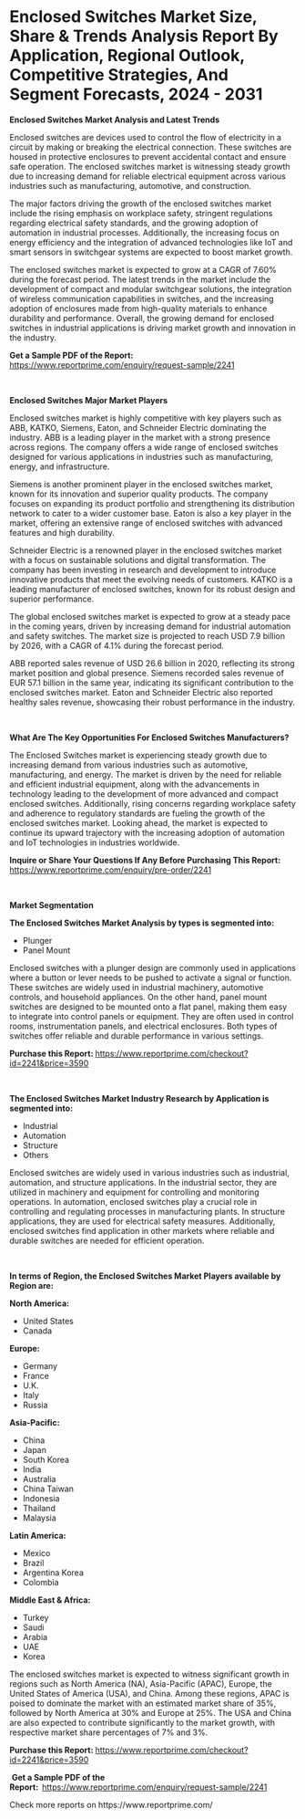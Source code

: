 <p><h1>Enclosed Switches Market Size, Share & Trends Analysis Report By Application, Regional Outlook, Competitive Strategies, And Segment Forecasts, 2024 - 2031</h1></p><p><strong>Enclosed Switches Market Analysis and Latest Trends</strong></p>
<p><p>Enclosed switches are devices used to control the flow of electricity in a circuit by making or breaking the electrical connection. These switches are housed in protective enclosures to prevent accidental contact and ensure safe operation. The enclosed switches market is witnessing steady growth due to increasing demand for reliable electrical equipment across various industries such as manufacturing, automotive, and construction.</p><p>The major factors driving the growth of the enclosed switches market include the rising emphasis on workplace safety, stringent regulations regarding electrical safety standards, and the growing adoption of automation in industrial processes. Additionally, the increasing focus on energy efficiency and the integration of advanced technologies like IoT and smart sensors in switchgear systems are expected to boost market growth.</p><p>The enclosed switches market is expected to grow at a CAGR of 7.60% during the forecast period. The latest trends in the market include the development of compact and modular switchgear solutions, the integration of wireless communication capabilities in switches, and the increasing adoption of enclosures made from high-quality materials to enhance durability and performance. Overall, the growing demand for enclosed switches in industrial applications is driving market growth and innovation in the industry.</p></p>
<p><strong>Get a Sample PDF of the Report:&nbsp;</strong> <a href="https://www.reportprime.com/enquiry/request-sample/2241">https://www.reportprime.com/enquiry/request-sample/2241</a></p>
<p>&nbsp;</p>
<p><strong>Enclosed Switches Major Market Players</strong></p>
<p><p>Enclosed switches market is highly competitive with key players such as ABB, KATKO, Siemens, Eaton, and Schneider Electric dominating the industry. ABB is a leading player in the market with a strong presence across regions. The company offers a wide range of enclosed switches designed for various applications in industries such as manufacturing, energy, and infrastructure.</p><p>Siemens is another prominent player in the enclosed switches market, known for its innovation and superior quality products. The company focuses on expanding its product portfolio and strengthening its distribution network to cater to a wider customer base. Eaton is also a key player in the market, offering an extensive range of enclosed switches with advanced features and high durability.</p><p>Schneider Electric is a renowned player in the enclosed switches market with a focus on sustainable solutions and digital transformation. The company has been investing in research and development to introduce innovative products that meet the evolving needs of customers. KATKO is a leading manufacturer of enclosed switches, known for its robust design and superior performance.</p><p>The global enclosed switches market is expected to grow at a steady pace in the coming years, driven by increasing demand for industrial automation and safety switches. The market size is projected to reach USD 7.9 billion by 2026, with a CAGR of 4.1% during the forecast period.</p><p>ABB reported sales revenue of USD 26.6 billion in 2020, reflecting its strong market position and global presence. Siemens recorded sales revenue of EUR 57.1 billion in the same year, indicating its significant contribution to the enclosed switches market. Eaton and Schneider Electric also reported healthy sales revenue, showcasing their robust performance in the industry.</p></p>
<p>&nbsp;</p>
<p><strong>What Are The Key Opportunities For Enclosed Switches Manufacturers?</strong></p>
<p><p>The Enclosed Switches market is experiencing steady growth due to increasing demand from various industries such as automotive, manufacturing, and energy. The market is driven by the need for reliable and efficient industrial equipment, along with the advancements in technology leading to the development of more advanced and compact enclosed switches. Additionally, rising concerns regarding workplace safety and adherence to regulatory standards are fueling the growth of the enclosed switches market. Looking ahead, the market is expected to continue its upward trajectory with the increasing adoption of automation and IoT technologies in industries worldwide.</p></p>
<p><strong>Inquire or Share Your Questions If Any Before Purchasing This Report:</strong> <a href="https://www.reportprime.com/enquiry/pre-order/2241">https://www.reportprime.com/enquiry/pre-order/2241</a></p>
<p>&nbsp;</p>
<p><strong>Market Segmentation</strong></p>
<p><strong>The Enclosed Switches Market Analysis by types is segmented into:</strong></p>
<p><ul><li>Plunger</li><li>Panel Mount</li></ul></p>
<p><p>Enclosed switches with a plunger design are commonly used in applications where a button or lever needs to be pushed to activate a signal or function. These switches are widely used in industrial machinery, automotive controls, and household appliances. On the other hand, panel mount switches are designed to be mounted onto a flat panel, making them easy to integrate into control panels or equipment. They are often used in control rooms, instrumentation panels, and electrical enclosures. Both types of switches offer reliable and durable performance in various settings.</p></p>
<p><strong>Purchase this Report:&nbsp;</strong><a href="https://www.reportprime.com/checkout?id=2241&price=3590">https://www.reportprime.com/checkout?id=2241&price=3590</a></p>
<p>&nbsp;</p>
<p><strong>The Enclosed Switches Market Industry Research by Application is segmented into:</strong></p>
<p><ul><li>Industrial</li><li>Automation</li><li>Structure</li><li>Others</li></ul></p>
<p><p>Enclosed switches are widely used in various industries such as industrial, automation, and structure applications. In the industrial sector, they are utilized in machinery and equipment for controlling and monitoring operations. In automation, enclosed switches play a crucial role in controlling and regulating processes in manufacturing plants. In structure applications, they are used for electrical safety measures. Additionally, enclosed switches find application in other markets where reliable and durable switches are needed for efficient operation.</p></p>
<p>&nbsp;</p>
<p><strong>In terms of Region, the Enclosed Switches Market Players available by Region are:</strong></p>
<p>
    <p> <strong> North America: </strong>
        <ul>
            <li>United States</li>
            <li>Canada</li>
        </ul>
        </p> 
    <p> <strong> Europe: </strong>
        <ul>
            <li>Germany</li>
            <li>France</li>
            <li>U.K.</li>
            <li>Italy</li>
            <li>Russia</li>
        </ul>
        </p> 
    <p> <strong> Asia-Pacific: </strong>
        <ul>
            <li>China</li>
            <li>Japan</li>
            <li>South Korea</li>
            <li>India</li>
            <li>Australia</li>
            <li>China Taiwan</li>
            <li>Indonesia</li>
            <li>Thailand</li>
            <li>Malaysia</li>
        </ul>
        </p> 
    <p> <strong> Latin America: </strong>
        <ul>
            <li>Mexico</li>
            <li>Brazil</li>
            <li>Argentina Korea</li>
            <li>Colombia</li>
        </ul>
        </p> 
    <p> <strong> Middle East & Africa: </strong>
        <ul>
            <li>Turkey</li>
            <li>Saudi</li>
            <li>Arabia</li>
            <li>UAE</li>
            <li>Korea</li>
        </ul>
    </p>
    </p>
<p><p>The enclosed switches market is expected to witness significant growth in regions such as North America (NA), Asia-Pacific (APAC), Europe, the United States of America (USA), and China. Among these regions, APAC is poised to dominate the market with an estimated market share of 35%, followed by North America at 30% and Europe at 25%. The USA and China are also expected to contribute significantly to the market growth, with respective market share percentages of 7% and 3%.</p></p>
<p><strong>Purchase this Report: </strong><a href="https://www.reportprime.com/checkout?id=2241&price=3590">https://www.reportprime.com/checkout?id=2241&price=3590</a></p>
<p>&nbsp;<strong>Get a Sample PDF of the Report:&nbsp;&nbsp;</strong><a href="https://www.reportprime.com/enquiry/request-sample/2241">https://www.reportprime.com/enquiry/request-sample/2241</a></p>
<p><strong></strong></p>
<p>Check more reports on https://www.reportprime.com/</p>